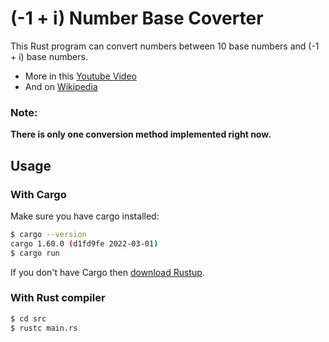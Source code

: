 # (-1 + i) Number Base Coverter

This Rust program can convert numbers between 10 base numbers and (-1 + i) base numbers.
- More in this [Youtube Video](https://www.youtube.com/watch?v=zJSBL1XWFDc)
- And on [Wikipedia](https://en.wikipedia.org/wiki/Complex-base_system#Base_%E2%88%921_%C2%B1_i)

### Note:
**There is only one conversion method implemented right now.**

## Usage
### With Cargo
Make sure you have cargo installed:
```bash
$ cargo --version
cargo 1.60.0 (d1fd9fe 2022-03-01)
$ cargo run
```
If  you don't have Cargo then [download Rustup](https://www.rust-lang.org/tools/install).
### With Rust compiler
```bash
$ cd src
$ rustc main.rs
```
